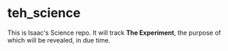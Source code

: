 # teh_science

This is Isaac's Science repo.  It will track **The Experiment**, the purpose of which will be revealed, in due time.
